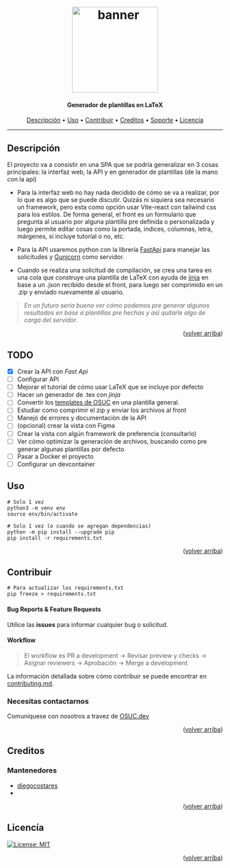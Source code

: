<h1 align="center">
  <br>
  <a href=# name="readme-top"><img src="https://github.com/open-source-uc/TempLex/docs/img/TempLeX.svg" width="200px" alt="banner"></a>
</h1>
<h4 align="center"> Generador de plantillas en LaTeX </h4>
<p align="center">
  <a href="#Descripción">Descripción</a> •
  <a href="#Uso">Uso</a> •
  <a href="#Contribuir">Contribuir</a> •
  <a href="#Creditos">Creditos</a> •
  <a href="#Soporte">Soporte</a> •
  <a href="#Licencía">Licencia</a>
</p>

---

## Descripción

El proyecto va a consistir en una SPA que se podría generalizar en 3 cosas principales: la interfaz web, la API y en generador de plantillas (de la mano con la api)

- Para la interfaz web no hay nada decidido de cómo se va a realizar, por lo que es algo que se puede discutir. Quizás ni siquiera sea necesario un framework, pero esta como opción usar Vite-react con tailwind css para los estilos.
De forma general, el front es un formulario que pregunta al usuario por alguna plantilla pre definida o personalizada y luego permite editar cosas como la portada, indices, columnas, letra, márgenes, si incluye tutoríal o no, etc.

- Para la API usaremos python con la librería [FastApi](https://fastapi.tiangolo.com) para manejar las solicitudes y [Gunicorn](https://gunicorn.org) como servidor. 

- Cuando se realiza una solicitud de compilación, se crea una tarea en una cola que construye una plantilla de LaTeX con ayuda de [jinja](https://jinja.palletsprojects.com/en/3.1.x) en base a un .json recibido desde el front, para luego ser comprimido en un .zip y enviado nuevamente al usuario.

> _En un futuro sería bueno ver cómo podemos pre generar algunos resultados en base a plantillas pre hechas y así quitarle algo de carga del servidor._

<p align="right">(<a href="#readme-top">volver arriba</a>)</p>

## TODO

- [x] Crear la API con *Fast Api*
- [ ] Configurar API
- [ ] Mejorar el tutorial de cómo usar LaTeX que se incluye por defecto 
- [ ] Hacer un generador de .tex con *jinja*
- [ ] Convertir los [templates de OSUC](https://github.com/open-source-uc/latex-templates) en una plantilla general. 
- [ ] Estudiar como comprimir el zip y enviar los archivos al front 
- [ ] Manejó de errores y documentación de la API
- [ ] (opcional) crear la vista con Figma
- [ ] Crear la vista con algún framework de preferencia (consultarlo)
- [ ] Ver cómo optimizar la generación de archivos, buscando como pre generar algunas plantillas por defecto
- [ ] Pasar a Docker el proyecto 
- [ ] Configurar un devcontainer

## Uso


```shell
# Solo 1 vez
python3 -m venv env 
source env/bin/activate 

# Solo 1 vez (o cuando se agregan dependencias)
python -m pip install --upgrade pip
pip install -r requirements.txt
```
<p align="right">(<a href="#readme-top">volver arriba</a>)</p>

## Contribuir

```shell
# Para actualizar los requirements.txt
pip freeze > requirements.txt 
```


#### Bug Reports & Feature Requests

Utilice las **issues** para informar cualquier bug o solicitud.

#### Workflow

> El workflow es PR a development -> Revisar preview y checks -> Asignar reviewers -> Aprobación -> Merge a development

La información detallada sobre cómo contribuir se puede encontrar en [contributing.md](contributing.md).


### Necesitas contactarnos
Comuníquese con nosotros a travez de [OSUC.dev](https://links.osuc.dev/)

<p align="right">(<a href="#readme-top">volver arriba</a>)</p>

## Creditos

### Mantenedores

- [diegocostares](https://www.github.com/diegocostares)
- [](https://www.github.com/USERNAME)


<p align="right">(<a href="#readme-top">volver arriba</a>)</p>

## Licencía

[![License: MIT](https://img.shields.io/badge/License-MIT-yellow.svg)](./license.md)

<p align="right">(<a href="#readme-top">volver arriba</a>)</p>